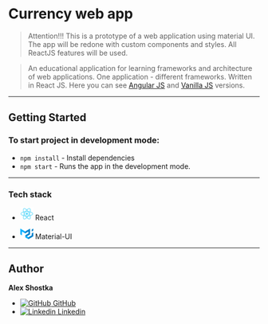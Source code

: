 # Currency web app

> Attention!!! This is a prototype of a web application using material UI. The app will be redone with custom components and styles. All ReactJS features will be used.

> An educational application for learning frameworks and architecture of web applications. One application - different frameworks. Written in React JS. Here you can see [Angular JS](https://www.google.com/) and [Vanilla JS](https://www.google.com/) versions.

---

## Getting Started

### To start project in development mode:

- `npm install` - Install dependencies
- `npm start` - Runs the app in the development mode.

---

### Tech stack

- <img alt="CSS" width="26px" src="./public/logo512.png" /> React

- <img alt="CSS" width="26px" src="./public/logo_raw.svg" /> Material-UI


---

## Author

**Alex Shostka**

- [<img alt="GitHub" width="18px" src="https://raw.githubusercontent.com/boris-catsvill/course-js.javascript.ru/master/tech-stack/github-logo.png" /> GitHub](https://github.com/alex-shostka)
- [<img alt="Linkedin" width="18px" src="https://raw.githubusercontent.com/boris-catsvill/course-js.javascript.ru/master/tech-stack/linkedin-logo.png" /> Linkedin](https://www.linkedin.com/in/alexshostka)
